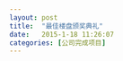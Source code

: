```yaml
---
layout: post
title:  "最佳楼盘颁奖典礼"
date:   2015-1-18 11:26:07
categories: [公司完成项目]
---
```


<jplayer url="videos/zui-jia-lou-pan-ban-jiang.mp4" title="最佳楼盘颁奖典礼"></jplayer>
